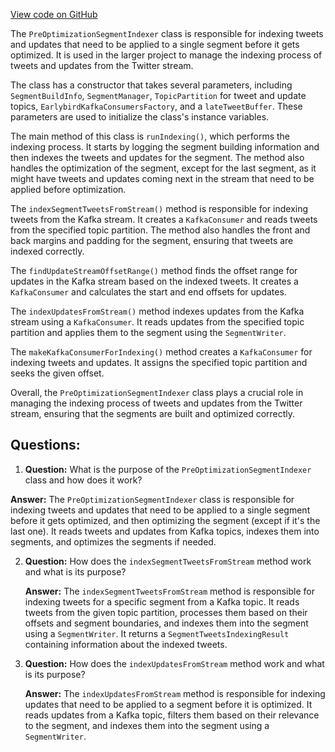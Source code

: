 [View code on GitHub](https://github.com/misbahsy/the-algorithm/src/java/com/twitter/search/earlybird/partition/freshstartup/PreOptimizationSegmentIndexer.java)

The `PreOptimizationSegmentIndexer` class is responsible for indexing tweets and updates that need to be applied to a single segment before it gets optimized. It is used in the larger project to manage the indexing process of tweets and updates from the Twitter stream.

The class has a constructor that takes several parameters, including `SegmentBuildInfo`, `SegmentManager`, `TopicPartition` for tweet and update topics, `EarlybirdKafkaConsumersFactory`, and a `lateTweetBuffer`. These parameters are used to initialize the class's instance variables.

The main method of this class is `runIndexing()`, which performs the indexing process. It starts by logging the segment building information and then indexes the tweets and updates for the segment. The method also handles the optimization of the segment, except for the last segment, as it might have tweets and updates coming next in the stream that need to be applied before optimization.

The `indexSegmentTweetsFromStream()` method is responsible for indexing tweets from the Kafka stream. It creates a `KafkaConsumer` and reads tweets from the specified topic partition. The method also handles the front and back margins and padding for the segment, ensuring that tweets are indexed correctly.

The `findUpdateStreamOffsetRange()` method finds the offset range for updates in the Kafka stream based on the indexed tweets. It creates a `KafkaConsumer` and calculates the start and end offsets for updates.

The `indexUpdatesFromStream()` method indexes updates from the Kafka stream using a `KafkaConsumer`. It reads updates from the specified topic partition and applies them to the segment using the `SegmentWriter`.

The `makeKafkaConsumerForIndexing()` method creates a `KafkaConsumer` for indexing tweets and updates. It assigns the specified topic partition and seeks the given offset.

Overall, the `PreOptimizationSegmentIndexer` class plays a crucial role in managing the indexing process of tweets and updates from the Twitter stream, ensuring that the segments are built and optimized correctly.
## Questions: 
 1. **Question:** What is the purpose of the `PreOptimizationSegmentIndexer` class and how does it work?

   **Answer:** The `PreOptimizationSegmentIndexer` class is responsible for indexing tweets and updates that need to be applied to a single segment before it gets optimized, and then optimizing the segment (except if it's the last one). It reads tweets and updates from Kafka topics, indexes them into segments, and optimizes the segments if needed.

2. **Question:** How does the `indexSegmentTweetsFromStream` method work and what is its purpose?

   **Answer:** The `indexSegmentTweetsFromStream` method is responsible for indexing tweets for a specific segment from a Kafka topic. It reads tweets from the given topic partition, processes them based on their offsets and segment boundaries, and indexes them into the segment using a `SegmentWriter`. It returns a `SegmentTweetsIndexingResult` containing information about the indexed tweets.

3. **Question:** How does the `indexUpdatesFromStream` method work and what is its purpose?

   **Answer:** The `indexUpdatesFromStream` method is responsible for indexing updates that need to be applied to a segment before it is optimized. It reads updates from a Kafka topic, filters them based on their relevance to the segment, and indexes them into the segment using a `SegmentWriter`.